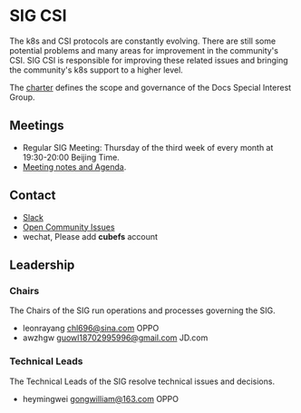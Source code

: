 # SIG CSI

The k8s and CSI protocols are constantly evolving. There are still some potential problems and many areas for improvement in the community's CSI. SIG CSI is responsible for improving these related issues and bringing the community's k8s support to a higher level.

The [charter](charter.md) defines the scope and governance of the Docs Special Interest Group.

## Meetings

- Regular SIG Meeting: Thursday of the third week of every month at 19:30-20:00 Beijing Time.
- [Meeting notes and Agenda](#).

## Contact

- [Slack](https://cubefs.slack.com/)
- [Open Community Issues](https://github.com/cubefs/cubefs-community/issues)
- wechat, Please add **cubefs** account

## Leadership

### Chairs

The Chairs of the SIG run operations and processes governing the SIG.

- leonrayang  chl696@sina.com OPPO
- awzhgw guowl18702995996@gmail.com JD.com

### Technical Leads

The Technical Leads of the SIG resolve technical issues and decisions.

- heymingwei gongwilliam@163.com OPPO

